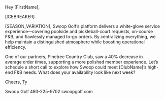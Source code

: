 Hey [FirstName],

[ICEBREAKER]

[SEASON_VARIATION], Swoop Golf’s platform delivers a white-glove service experience—covering poolside and pickleball-court requests, on-course F&B, and flawlessly managed to-go orders. By centralizing everything, we help maintain a distinguished atmosphere while boosting operational efficiency.

One of our partners, Pinetree Country Club, saw a 40% decrease in average order times, supporting a more polished member experience. Let’s schedule a short call to explore how Swoop could meet [ClubName]’s high-end F&B needs. What does your availability look like next week?

Cheers,
Ty

Swoop Golf
480-225-9702
swoopgolf.com

